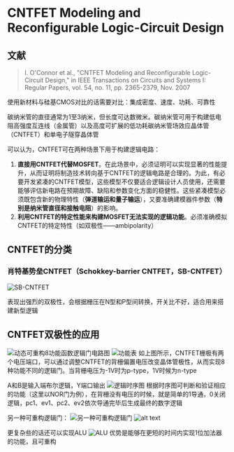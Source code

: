 # CNTFET Modeling and Reconfigurable Logic-Circuit Design

## 文献

> I. O'Connor et al., "CNTFET Modeling and Reconfigurable Logic-Circuit Design," in IEEE Transactions on Circuits and Systems I: Regular Papers, vol. 54, no. 11, pp. 2365-2379, Nov. 2007

使用新材料与硅基CMOS对比的话需要对比：集成密度、速度、功耗、可靠性

碳纳米管的直径通常为1至3纳米，但长度可达数微米。碳纳米管可用于构建低电阻高强度互连线（金属管）以及高度可扩展的低功耗碳纳米管场效应晶体管（CNTFET）和单电子隧穿晶体管

可以认为，CNTFET可在两种场景下用于构建逻辑电路：

1. **直接用CNTFET代替MOSFET**。在此场景中，必须证明可以实现显著的性能提升，从而证明将制造技术转向基于CNTFET的逻辑电路是合理的。为此，有必要开发紧凑的CNTFET模型，这些模型不仅要适合逻辑设计人员使用，还需要能够评估新电路在预期故障、缺陷和参数变化方面的稳健性。这些紧凑模型必须既包含新的物理特性（**弹道输运和量子输运**），又要准确建模器件参数（**特别是纳米管直径和接触电阻**）的影响。
2. **利用CNTFET的特定性能来构建MOSFET无法实现的逻辑功能**。必须准确模拟CNTFET的特定特性（如双极性——ambipolarity）

## CNTFET的分类

### 肖特基势垒CNTFET（Schokkey-barrier CNTFET，SB-CNTFET）

![SB-CNTFET](<Pictures/CNTFET Modeling and Reconfigurable Logic-Circuit Design-image.png>)

表现出强烈的双极性，会根据栅压在N型和P型间转换，开关比不好，适合用来搭建新型逻辑

## CNTFET双极性的应用

![动态可重构8功能函数逻辑门电路图](<Pictures/CNTFET Modeling and Reconfigurable Logic-Circuit Design-image-1.png>)
![功能表](<Pictures/CNTFET Modeling and Reconfigurable Logic-Circuit Design-image-2.png>)
如上图所示，CNTFET栅极有两个电压端口，可以通过调整CNTFET的背栅偏置电压改变晶体管极性，从而实现8种功能不同的逻辑门。当背栅电压为-1V时为p-type，1V时候为n-type

A和B是输入端布尔逻辑，Y端口输出
![逻辑时序图](<Pictures/CNTFET Modeling and Reconfigurable Logic-Circuit Design-image-3.png>)
根据时序图可判断和验证相应的功能（这里以NOR门为例），在背栅没有电压的时候，就是简单的1导通，0关闭逻辑，pc1、ev1、pc2、ev2依次导通完毕后生成最终的数字逻辑

另一种可重构逻辑门：
![另一种可重构逻辑门](<Pictures/CNTFET Modeling and Reconfigurable Logic-Circuit Design-image-4.png>)
![alt text](<Pictures/CNTFET Modeling and Reconfigurable Logic-Circuit Design-image-5.png>)

更复杂些的话还可以实现ALU
![ALU](<Pictures/CNTFET Modeling and Reconfigurable Logic-Circuit Design-image-6.png>)
优势是能够在更短的时间内实现1位加法器的功能，且可重构

